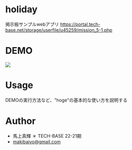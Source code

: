 # holiday
掲示板サンプルwebアプリ
https://portal.tech-base.net/storage/userfile/u45259/mission_5-1.php
 
# DEMO
 
<img src="https://user-images.githubusercontent.com/72366811/99767413-58a75b00-2b46-11eb-90f3-5505989508c8.gif">
 
# Usage
 
DEMOの実行方法など、"hoge"の基本的な使い方を説明する
 
# Author
 
* 馬上真輝
＊ TECH-BASE 22-21期
* makibajyo@gmail.com
